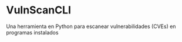 # VulnScanCLI
Una herramienta en Python para escanear vulnerabilidades (CVEs) en programas instalados
